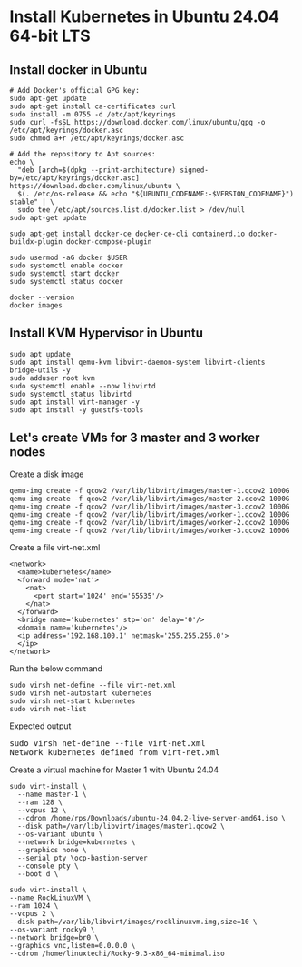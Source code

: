 # Install Kubernetes in Ubuntu 24.04 64-bit LTS

## Install docker in Ubuntu
```
# Add Docker's official GPG key:
sudo apt-get update
sudo apt-get install ca-certificates curl
sudo install -m 0755 -d /etc/apt/keyrings
sudo curl -fsSL https://download.docker.com/linux/ubuntu/gpg -o /etc/apt/keyrings/docker.asc
sudo chmod a+r /etc/apt/keyrings/docker.asc

# Add the repository to Apt sources:
echo \
  "deb [arch=$(dpkg --print-architecture) signed-by=/etc/apt/keyrings/docker.asc] https://download.docker.com/linux/ubuntu \
  $(. /etc/os-release && echo "${UBUNTU_CODENAME:-$VERSION_CODENAME}") stable" | \
  sudo tee /etc/apt/sources.list.d/docker.list > /dev/null
sudo apt-get update

sudo apt-get install docker-ce docker-ce-cli containerd.io docker-buildx-plugin docker-compose-plugin

sudo usermod -aG docker $USER
sudo systemctl enable docker
sudo systemctl start docker
sudo systemctl status docker

docker --version
docker images
```

## Install KVM Hypervisor in Ubuntu
```
sudo apt update
sudo apt install qemu-kvm libvirt-daemon-system libvirt-clients bridge-utils -y
sudo adduser root kvm
sudo systemctl enable --now libvirtd
sudo systemctl status libvirtd
sudo apt install virt-manager -y
sudo apt install -y guestfs-tools
```

## Let's create VMs for 3 master and 3 worker nodes


Create a disk image
```
qemu-img create -f qcow2 /var/lib/libvirt/images/master-1.qcow2 1000G
qemu-img create -f qcow2 /var/lib/libvirt/images/master-2.qcow2 1000G
qemu-img create -f qcow2 /var/lib/libvirt/images/master-3.qcow2 1000G
qemu-img create -f qcow2 /var/lib/libvirt/images/worker-1.qcow2 1000G
qemu-img create -f qcow2 /var/lib/libvirt/images/worker-2.qcow2 1000G
qemu-img create -f qcow2 /var/lib/libvirt/images/worker-3.qcow2 1000G
```

Create a file virt-net.xml
```
<network>
  <name>kubernetes</name>
  <forward mode='nat'>
    <nat>
      <port start='1024' end='65535'/>
    </nat>
  </forward>
  <bridge name='kubernetes' stp='on' delay='0'/>
  <domain name='kubernetes'/>
  <ip address='192.168.100.1' netmask='255.255.255.0'>
  </ip>
</network>  
```

Run the below command
```
sudo virsh net-define --file virt-net.xml
sudo virsh net-autostart kubernetes
sudo virsh net-start kubernetes
sudo virsh net-list
```

Expected output
<pre>
sudo virsh net-define --file virt-net.xml
Network kubernetes defined from virt-net.xml
</pre>

Create a virtual machine for Master 1 with Ubuntu 24.04
```
sudo virt-install \
  --name master-1 \
  --ram 128 \
  --vcpus 12 \
  --cdrom /home/rps/Downloads/ubuntu-24.04.2-live-server-amd64.iso \
  --disk path=/var/lib/libvirt/images/master1.qcow2 \
  --os-variant ubuntu \
  --network bridge=kubernetes \
  --graphics none \
  --serial pty \ocp-bastion-server
  --console pty \
  --boot d \

sudo virt-install \
--name RockLinuxVM \
--ram 1024 \
--vcpus 2 \
--disk path=/var/lib/libvirt/images/rocklinuxvm.img,size=10 \
--os-variant rocky9 \
--network bridge=br0 \
--graphics vnc,listen=0.0.0.0 \
--cdrom /home/linuxtechi/Rocky-9.3-x86_64-minimal.iso
```
